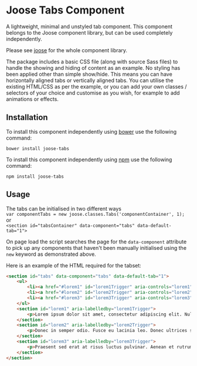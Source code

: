 # Joose Tabs Component

A lightweight, minimal and unstyled tab component. This component belongs to the Joose component library, but can be used completely independently.

Please see [joose](https://github.com/scoobster17/joose) for the whole component library.

The package includes a basic CSS file (along with source Sass files) to handle the showing and hiding of content as an example. No styling has been applied other than simple show/hide. This means you can have horizontally aligned tabs or vertically aligned tabs. You can utilise the existing HTML/CSS as per the example, or you can add your own classes / selectors of your choice and customise as you wish, for example to add animations or effects.

## Installation

To install this component independently using [bower](http://bower.io/search/?q=joose-accordion) use the following command:

`bower install joose-tabs`

To install this component independently using [npm](https://www.npmjs.com/package/joose-accordion) use the following command:

`npm install joose-tabs`

## Usage

The tabs can be initialised in two different ways  
`var componentTabs = new joose.classes.Tabs('componentContainer', 1);`  
or  
`<section id="tabsContainer" data-component="tabs" data-default-tab="1">`

On page load the script searches the page for the `data-component` attribute to pick up any components that haven't been manually initialised using the `new` keyword as demonstrated above.

Here is an example of the HTML required for the tabset:

```html
<section id="tabs" data-component="tabs" data-default-tab="1">
    <ul>
        <li><a href="#lorem1" id="lorem1Trigger" aria-controls="lorem1">Lorem 1</a></li>
        <li><a href="#lorem2" id="lorem2Trigger" aria-controls="lorem2">Lorem 2</a></li>
        <li><a href="#lorem3" id="lorem3Trigger" aria-controls="lorem3">Lorem 3</a></li>
    </ul>
    <section id="lorem1" aria-labelledby="lorem1Trigger">
        <p>Lorem ipsum dolor sit amet, consectetur adipiscing elit. Nullam vestibulum mi ut turpis dictum, id mollis eros porttitor. Phasellus consectetur convallis ante, quis condimentum arcu fringilla vitae.</p>
    </section>
    <section id="lorem2" aria-labelledby="lorem2Trigger">
        <p>Donec in semper odio. Fusce eu lacinia leo. Donec ultrices scelerisque velit, in malesuada neque maximus in.</p>
    </section>
    <section id="lorem3" aria-labelledby="lorem3Trigger">
        <p>Praesent sed erat at risus luctus pulvinar. Aenean et rutrum odio. Sed non porta arcu.</p>
    </section>
</section>
```